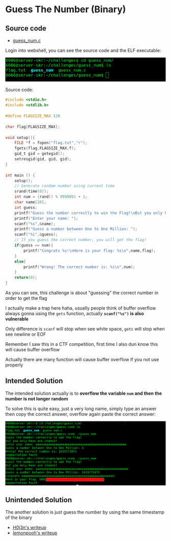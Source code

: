 # Guess The Number (Binary)

## Source code
- [guess_num.c](guess_num.c)

Login into webshell, you can see the source code and the ELF executable:

![image1](image1.png)

Source code:
```c
#include <stdio.h>
#include <stdlib.h> 

#define FLAGSIZE_MAX 128

char flag[FLAGSIZE_MAX];

void setup(){ 
    FILE *f = fopen("flag.txt","r");
    fgets(flag,FLAGSIZE_MAX,f);
    gid_t gid = getegid();
    setresgid(gid, gid, gid);
} 

int main () { 
    setup();
    // Generate random number using current time
    srand(time(0)); 
    int num = (rand() % 999999) + 1;
    char name[20];
    int guess;
    printf("Guess the number correctly to win the Flag!\nBut you only have one chance!\n"); 
    printf("Enter your name: ");
    scanf("%s",&name);
    printf("Guess a number between One to One Million: ");
    scanf("%i",&guess); 
    // If you guess the correct number, you will get the flag!
    if(guess == num){ 
        printf("Congrats %s!\nHere is your flag: %s\n",name,flag);
    } 
    else{ 
        printf("Wrong! The correct number is: %i\n",num); 
    } 
    return(0);
}
```

As you can see, this challenge is about "guessing" the correct number in order to get the flag

I actually make a trap here haha, usually people think of buffer overflow always gonna using the `gets` function, actually **`scanf("%s")` is also vulnerable**

Only difference is `scanf` will stop when see white space, `gets` will stop when see newline or EOF

Remember I saw this in a CTF competition, first time I also dun know this will cause buffer overflow

Actually there are many function will cause buffer overflow if you not use properly

## Intended Solution
The intended solution actually is to **overflow the variable `num` and then the number is not longer random**

To solve this is quite easy, just a very long name, simply type an answer then copy the correct answer, overflow again paste the correct answer:

![image2](image2.png)

## Unintended Solution
The another solution is just guess the number by using the same timestamp of the binary

- [H0j3n's writeup](https://github.com/H0j3n/EzpzCTF/tree/main/Writeup/SKRCTF/Binary_Exploitation/Guess_The_Number)
- [lemonpooh's writeup](https://github.com/lemonpooh/SKR-CTF-WriteU-P/blob/main/Binary%20exploitation.md#1-guess-the-number)
